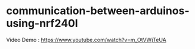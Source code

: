 # communication-between-arduinos-using-nrf240l

Video Demo : https://www.youtube.com/watch?v=m_OtVWjTeUA
